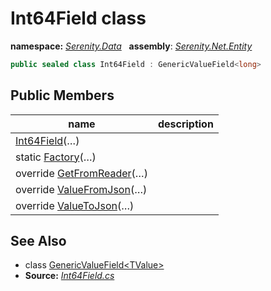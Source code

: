 # Int64Field class
**namespace:** *[Serenity.Data](../README.md#serenity.data-namespace)*   **assembly**: *[Serenity.Net.Entity](../README.md)*

```csharp
public sealed class Int64Field : GenericValueField<long>
```

## Public Members

| name | description |
| --- | --- |
| [Int64Field](Int64Field/Int64Field.md)(…) |  |
| static [Factory](Int64Field/Factory.md)(…) |  |
| override [GetFromReader](Int64Field/GetFromReader.md)(…) |  |
| override [ValueFromJson](Int64Field/ValueFromJson.md)(…) |  |
| override [ValueToJson](Int64Field/ValueToJson.md)(…) |  |

## See Also

* class [GenericValueField&lt;TValue&gt;](GenericValueField-1.md)
* **Source:** *[Int64Field.cs](https://github.com/serenity-is/Serenity/blob/master/src/Serenity.Net.Entity/FieldTypes/Int64Field.cs)*